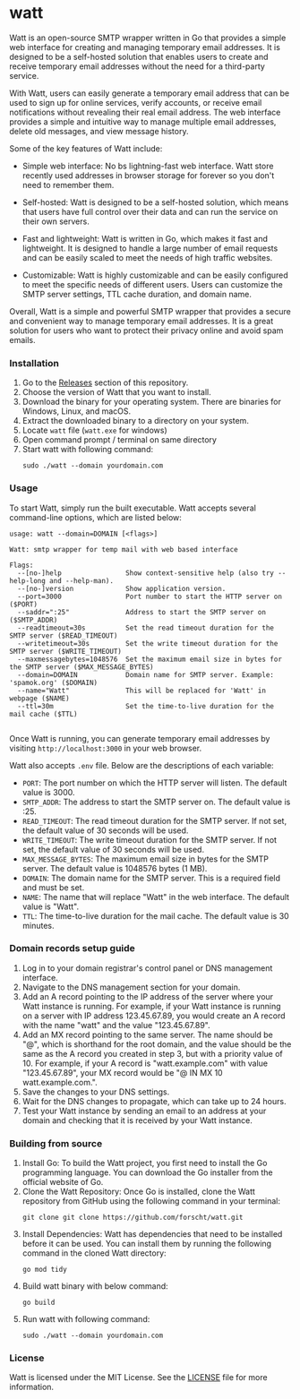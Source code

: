 # watt
Watt is an open-source SMTP wrapper written in Go that provides a simple web interface for creating and managing temporary email addresses.
It is designed to be a self-hosted solution that enables users to create and receive temporary email addresses without the need for a third-party service.

With Watt, users can easily generate a temporary email address that can be used to sign up for online services, verify accounts, or receive email notifications without revealing their real email address. The web interface provides a simple and intuitive way to manage multiple email addresses, delete old messages, and view message history.

Some of the key features of Watt include:

- Simple web interface: No bs lightning-fast web interface. Watt store recently used addresses in browser storage for forever so you don't need to remember them.

- Self-hosted: Watt is designed to be a self-hosted solution, which means that users have full control over their data and can run the service on their own servers.

- Fast and lightweight: Watt is written in Go, which makes it fast and lightweight. It is designed to handle a large number of email requests and can be easily scaled to meet the needs of high traffic websites.

- Customizable: Watt is highly customizable and can be easily configured to meet the specific needs of different users. Users can customize the SMTP server settings, TTL cache duration, and domain name.

Overall, Watt is a simple and powerful SMTP wrapper that provides a secure and convenient way to manage temporary email addresses. It is a great solution for users who want to protect their privacy online and avoid spam emails.

### Installation 
1. Go to the [Releases](https://github.com/forscht/watt/releases) section of this repository.
2. Choose the version of Watt that you want to install.
3. Download the binary for your operating system. There are binaries for Windows, Linux, and macOS.
4. Extract the downloaded binary to a directory on your system.
5. Locate `watt` file (`watt.exe` for windows)
6. Open command prompt / terminal on same directory
7. Start watt with following command:
   ```shell
   sudo ./watt --domain yourdomain.com
   ```

### Usage
To start Watt, simply run the built executable. Watt accepts several command-line options, which are listed below:
```shell
usage: watt --domain=DOMAIN [<flags>]

Watt: smtp wrapper for temp mail with web based interface

Flags:
  --[no-]help                Show context-sensitive help (also try --help-long and --help-man).
  --[no-]version             Show application version.
  --port=3000                Port number to start the HTTP server on ($PORT)
  --saddr=":25"              Address to start the SMTP server on ($SMTP_ADDR)
  --readtimeout=30s          Set the read timeout duration for the SMTP server ($READ_TIMEOUT)
  --writetimeout=30s         Set the write timeout duration for the SMTP server ($WRITE_TIMEOUT)
  --maxmessagebytes=1048576  Set the maximum email size in bytes for the SMTP server ($MAX_MESSAGE_BYTES)
  --domain=DOMAIN            Domain name for SMTP server. Example: 'spamok.org' ($DOMAIN)
  --name="Watt"              This will be replaced for 'Watt' in webpage ($NAME)
  --ttl=30m                  Set the time-to-live duration for the mail cache ($TTL)


```
Once Watt is running, you can generate temporary email addresses by visiting `http://localhost:3000` in your web browser.

Watt also accepts `.env` file. Below are the descriptions of each variable:

- `PORT`: The port number on which the HTTP server will listen. The default value is 3000.
- `SMTP_ADDR`: The address to start the SMTP server on. The default value is :25.
- `READ_TIMEOUT`: The read timeout duration for the SMTP server. If not set, the default value of 30 seconds will be used.
- `WRITE_TIMEOUT`: The write timeout duration for the SMTP server. If not set, the default value of 30 seconds will be used.
- `MAX_MESSAGE_BYTES`: The maximum email size in bytes for the SMTP server. The default value is 1048576 bytes (1 MB).
- `DOMAIN`: The domain name for the SMTP server. This is a required field and must be set.
- `NAME`: The name that will replace "Watt" in the web interface. The default value is "Watt".
- `TTL`: The time-to-live duration for the mail cache. The default value is 30 minutes.


### Domain records setup guide
1. Log in to your domain registrar's control panel or DNS management interface.
2. Navigate to the DNS management section for your domain.
3. Add an A record pointing to the IP address of the server where your Watt instance is running. For example, if your Watt instance is running on a server with IP address 123.45.67.89, you would create an A record with the name "watt" and the value "123.45.67.89".
4. Add an MX record pointing to the same server. The name should be "@", which is shorthand for the root domain, and the value should be the same as the A record you created in step 3, but with a priority value of 10. For example, if your A record is "watt.example.com" with value "123.45.67.89", your MX record would be "@ IN MX 10 watt.example.com.".
5. Save the changes to your DNS settings.
6. Wait for the DNS changes to propagate, which can take up to 24 hours.
7. Test your Watt instance by sending an email to an address at your domain and checking that it is received by your Watt instance.


### Building from source
1. Install Go: To build the Watt project, you first need to install the Go programming language. You can download the Go installer from the official website of Go.
2. Clone the Watt Repository: Once Go is installed, clone the Watt repository from GitHub using the following command in your terminal:
    ```shell
    git clone git clone https://github.com/forscht/watt.git
    ```
3. Install Dependencies: Watt has dependencies that need to be installed before it can be used. You can install them by running the following command in the cloned Watt directory:
    ```shell
    go mod tidy
    ```
4. Build watt binary with below command:
   ```shell
   go build
   ```
5. Run watt with following command:
   ```shell
   sudo ./watt --domain yourdomain.com
   ```

### License
Watt is licensed under the MIT License. See the [LICENSE](LICENSE) file for more information.
